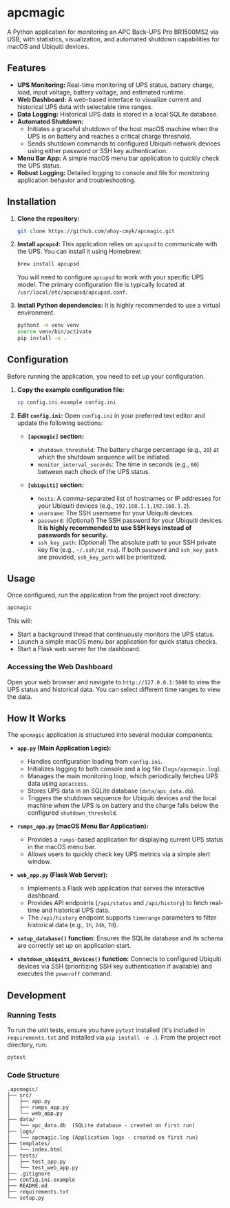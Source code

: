 # apcmagic

A Python application for monitoring an APC Back-UPS Pro BR1500MS2 via USB, with statistics, visualization, and automated shutdown capabilities for macOS and Ubiquiti devices.

## Features

*   **UPS Monitoring:** Real-time monitoring of UPS status, battery charge, load, input voltage, battery voltage, and estimated runtime.
*   **Web Dashboard:** A web-based interface to visualize current and historical UPS data with selectable time ranges.
*   **Data Logging:** Historical UPS data is stored in a local SQLite database.
*   **Automated Shutdown:**
    *   Initiates a graceful shutdown of the host macOS machine when the UPS is on battery and reaches a critical charge threshold.
    *   Sends shutdown commands to configured Ubiquiti network devices using either password or SSH key authentication.
*   **Menu Bar App:** A simple macOS menu bar application to quickly check the UPS status.
*   **Robust Logging:** Detailed logging to console and file for monitoring application behavior and troubleshooting.

## Installation

1.  **Clone the repository:**
    ```bash
    git clone https://github.com/ahoy-cmyk/apcmagic.git
    ```

2.  **Install `apcupsd`:**
    This application relies on `apcupsd` to communicate with the UPS. You can install it using Homebrew:
    ```bash
    brew install apcupsd
    ```
    You will need to configure `apcupsd` to work with your specific UPS model. The primary configuration file is typically located at `/usr/local/etc/apcupsd/apcupsd.conf`.

3.  **Install Python dependencies:**
    It is highly recommended to use a virtual environment.
    ```bash
    python3 -m venv venv
    source venv/bin/activate
    pip install -e .
    ```

## Configuration

Before running the application, you need to set up your configuration.

1.  **Copy the example configuration file:**
    ```bash
    cp config.ini.example config.ini
    ```

2.  **Edit `config.ini`:**
    Open `config.ini` in your preferred text editor and update the following sections:

    *   **`[apcmagic]` section:**
        *   `shutdown_threshold`: The battery charge percentage (e.g., `20`) at which the shutdown sequence will be initiated.
        *   `monitor_interval_seconds`: The time in seconds (e.g., `60`) between each check of the UPS status.

    *   **`[ubiquiti]` section:**
        *   `hosts`: A comma-separated list of hostnames or IP addresses for your Ubiquiti devices (e.g., `192.168.1.1,192.168.1.2`).
        *   `username`: The SSH username for your Ubiquiti devices.
        *   `password`: (Optional) The SSH password for your Ubiquiti devices. **It is highly recommended to use SSH keys instead of passwords for security.**
        *   `ssh_key_path`: (Optional) The absolute path to your SSH private key file (e.g., `~/.ssh/id_rsa`). If both `password` and `ssh_key_path` are provided, `ssh_key_path` will be prioritized.

## Usage

Once configured, run the application from the project root directory:

```bash
apcmagic
```

This will:
*   Start a background thread that continuously monitors the UPS status.
*   Launch a simple macOS menu bar application for quick status checks.
*   Start a Flask web server for the dashboard.

### Accessing the Web Dashboard

Open your web browser and navigate to `http://127.0.0.1:5000` to view the UPS status and historical data. You can select different time ranges to view the data.

## How It Works

The `apcmagic` application is structured into several modular components:

*   **`app.py` (Main Application Logic):**
    *   Handles configuration loading from `config.ini`.
    *   Initializes logging to both console and a log file (`logs/apcmagic.log`).
    *   Manages the main monitoring loop, which periodically fetches UPS data using `apcaccess`.
    *   Stores UPS data in an SQLite database (`data/apc_data.db`).
    *   Triggers the shutdown sequence for Ubiquiti devices and the local machine when the UPS is on battery and the charge falls below the configured `shutdown_threshold`.

*   **`rumps_app.py` (macOS Menu Bar Application):**
    *   Provides a `rumps`-based application for displaying current UPS status in the macOS menu bar.
    *   Allows users to quickly check key UPS metrics via a simple alert window.

*   **`web_app.py` (Flask Web Server):**
    *   Implements a Flask web application that serves the interactive dashboard.
    *   Provides API endpoints (`/api/status` and `/api/history`) to fetch real-time and historical UPS data.
    *   The `/api/history` endpoint supports `timerange` parameters to filter historical data (e.g., `1h`, `24h`, `7d`).

*   **`setup_database()` function:** Ensures the SQLite database and its schema are correctly set up on application start.

*   **`shutdown_ubiquiti_devices()` function:** Connects to configured Ubiquiti devices via SSH (prioritizing SSH key authentication if available) and executes the `poweroff` command.

## Development

### Running Tests

To run the unit tests, ensure you have `pytest` installed (it's included in `requirements.txt` and installed via `pip install -e .`). From the project root directory, run:

```bash
pytest
```

### Code Structure

```
.apcmagic/
├── src/
│   ├── app.py
│   ├── rumps_app.py
│   └── web_app.py
├── data/
│   └── apc_data.db  (SQLite database - created on first run)
├── logs/
│   └── apcmagic.log (Application logs - created on first run)
├── templates/
│   └── index.html
├── tests/
│   ├── test_app.py
│   └── test_web_app.py
├── .gitignore
├── config.ini.example
├── README.md
├── requirements.txt
└── setup.py
```